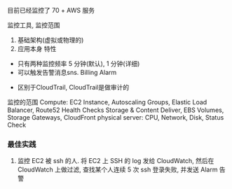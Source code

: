 目前已经监控了 70 + AWS 服务

监控工具, 监控范围
1. 基础架构(虚拟或物理的)
2. 应用本身
特性
*  只有两种监控频率 5 分钟(默认), 1 分钟(详细)
*  可以触发告警消息sns. Billing Alarm
-  区别于CloudTrail, CloudTrail是做审计的

监控的范围
Compute: EC2 Instance, Autoscaling Groups, Elastic Load Balancer, Route52 Health Checks
Storage & Content Deliver, EBS Volumes, Storage Gateways, CloudFront
physical server: CPU, Network, Disk, Status Check

### 最佳实践
1. 监控 EC2 被 ssh 的人. 将 EC2 上 SSH 的 log 发给 CloudWatch, 然后在 CloudWatch 上做过滤, 查找某个人连续 5 次 ssh 登录失败, 并发送 Alarm 告警